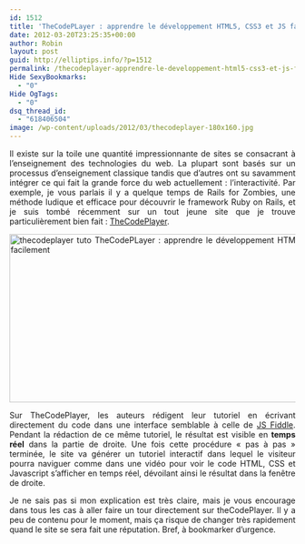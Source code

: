 ```yaml
---
id: 1512
title: 'TheCodePLayer : apprendre le développement HTML5, CSS3 et JS facilement'
date: 2012-03-20T23:25:35+00:00
author: Robin
layout: post
guid: http://elliptips.info/?p=1512
permalink: /thecodeplayer-apprendre-le-developpement-html5-css3-et-js-facilement/
Hide SexyBookmarks:
  - "0"
Hide OgTags:
  - "0"
dsq_thread_id:
  - "618406504"
image: /wp-content/uploads/2012/03/thecodeplayer-180x160.jpg
---
```

<p style="text-align: justify;">
  Il existe sur la toile une quantité impressionnante de sites se consacrant à l’enseignement des technologies du web. La plupart sont basés sur un processus d’enseignement classique tandis que d’autres ont su savamment intégrer ce qui fait la grande force du web actuellement : l’interactivité. Par exemple, je vous parlais il y a quelque temps de <span class="removed_link" title="http://elliptips.info/2011/07/rails-for-zombies-une-bonne-maniere-de-debuter-avec-ruby-on-rails/">Rails for Zombies</span>, une méthode ludique et efficace pour découvrir le framework Ruby on Rails, et je suis tombé récemment sur un tout jeune site que je trouve particulièrement bien fait : <a title="TheCodePlayer" href="http://thecodeplayer.com/">TheCodePlayer</a>.
</p>

<p style="text-align: justify;">
  <a href="http://elliptips.info/wp-content/uploads/2012/03/thecodeplayer-tuto.jpg"><img class="aligncenter size-full wp-image-1513" title="thecodeplayer-tuto" src="http://elliptips.info/wp-content/uploads/2012/03/thecodeplayer-tuto.jpg" alt="thecodeplayer tuto TheCodePLayer : apprendre le développement HTML5, CSS3 et JS facilement" width="610" height="296" srcset="http://elliptips.info/wp-content/uploads/2012/03/thecodeplayer-tuto.jpg 610w, http://elliptips.info/wp-content/uploads/2012/03/thecodeplayer-tuto-300x145.jpg 300w" sizes="(max-width: 610px) 100vw, 610px" /></a>
</p>

<p style="text-align: justify;">
  Sur TheCodePlayer, les auteurs rédigent leur tutoriel en écrivant directement du code dans une interface semblable à celle de <a title="JS Fiddle" href="http://jsfiddle.net/">JS Fiddle</a>. Pendant la rédaction de ce même tutoriel, le résultat est visible en <strong>temps réel</strong> dans la partie de droite. Une fois cette procédure « pas à pas » terminée, le site va générer un tutoriel interactif dans lequel le visiteur pourra naviguer comme dans une vidéo pour voir le code HTML, CSS et Javascript s’afficher en temps réel, dévoilant ainsi le résultat dans la fenêtre de droite.
</p>

<p style="text-align: justify;">
  Je ne sais pas si mon explication est très claire, mais je vous encourage dans tous les cas à aller faire un tour directement sur theCodePlayer. Il y a peu de contenu pour le moment, mais ça risque de changer très rapidement quand le site se sera fait une réputation. Bref, à bookmarker d’urgence.
</p>